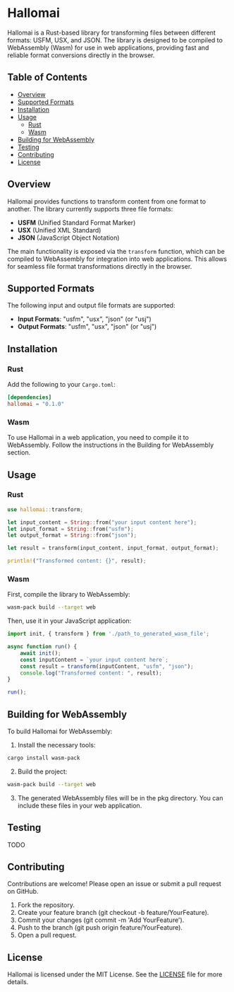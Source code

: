 # Hallomai

Hallomai is a Rust-based library for transforming files between different formats: USFM, USX, and JSON. The library is designed to be compiled to WebAssembly (Wasm) for use in web applications, providing fast and reliable format conversions directly in the browser.

## Table of Contents

- [Overview](#overview)
- [Supported Formats](#supported-formats)
- [Installation](#installation)
- [Usage](#usage)
    - [Rust](#rust)
    - [Wasm](#wasm)
- [Building for WebAssembly](#building-for-webassembly)
- [Testing](#testing)
- [Contributing](#contributing)
- [License](#license)

## Overview

Hallomai provides functions to transform content from one format to another. The library currently supports three file formats:

- **USFM** (Unified Standard Format Marker)
- **USX** (Unified XML Standard)
- **JSON** (JavaScript Object Notation)

The main functionality is exposed via the `transform` function, which can be compiled to WebAssembly for integration into web applications. This allows for seamless file format transformations directly in the browser.

## Supported Formats

The following input and output file formats are supported:

- **Input Formats**: "usfm", "usx", "json" (or "usj")
- **Output Formats**: "usfm", "usx", "json" (or "usj")

## Installation

### Rust

Add the following to your `Cargo.toml`:

```toml
[dependencies]
hallomai = "0.1.0"
```

### Wasm
To use Hallomai in a web application, you need to compile it to WebAssembly. Follow the instructions in the Building for WebAssembly section.

## Usage
### Rust

```rust
use hallomai::transform;

let input_content = String::from("your input content here");
let input_format = String::from("usfm");
let output_format = String::from("json");

let result = transform(input_content, input_format, output_format);

println!("Transformed content: {}", result);
```

### Wasm
First, compile the library to WebAssembly:
```sh
wasm-pack build --target web
```

Then, use it in your JavaScript application:
```javascript
import init, { transform } from './path_to_generated_wasm_file';

async function run() {
    await init();
    const inputContent = `your input content here`;
    const result = transform(inputContent, "usfm", "json");
    console.log("Transformed content: ", result);
}

run();
```

## Building for WebAssembly

To build Hallomai for WebAssembly:
1. Install the necessary tools:
```sh
cargo install wasm-pack
```
2. Build the project:
```sh
wasm-pack build --target web
```
3. The generated WebAssembly files will be in the pkg directory. You can include these files in your web application.

## Testing
TODO

## Contributing

Contributions are welcome! Please open an issue or submit a pull request on GitHub.
1. Fork the repository.
2. Create your feature branch (git checkout -b feature/YourFeature).
3. Commit your changes (git commit -m 'Add YourFeature').
4. Push to the branch (git push origin feature/YourFeature).
5. Open a pull request.

## License

Hallomai is licensed under the MIT License. See the [LICENSE](LICENSE) file for more details.